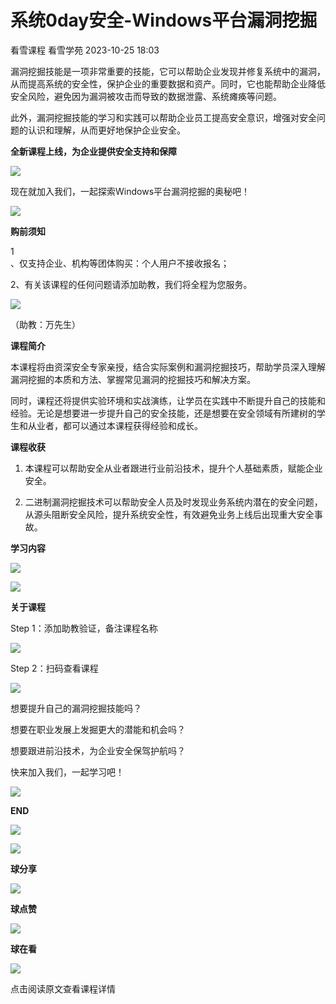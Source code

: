 #  系统0day安全-Windows平台漏洞挖掘   
看雪课程  看雪学苑   2023-10-25 18:03  
  
漏洞挖掘技能是一项非常重要的技能，它可以帮助企业发现并修复系统中的漏洞，从而提高系统的安全性，保护企业的重要数据和资产。同时，它也能帮助企业降低安全风险，避免因为漏洞被攻击而导致的数据泄露、系统瘫痪等问题。  
  
  
此外，漏洞挖掘技能的学习和实践可以帮助企业员工提高安全意识，增强对安全问题的认识和理解，从而更好地保护企业安全。  
  
  
**全新课程上线，为企业提供安全支持和保障**  
  
  
![](https://mmbiz.qpic.cn/sz_mmbiz_jpg/1UG7KPNHN8E1ibZiayUqQlmwNpyP00TsHycAvcKIydbdy8RlMfamQM24I67QliaAuxx08vWXM2bibz8zX4Zz16pL4Q/640?wx_fmt=jpeg "")  
  
  
现在就加入我们，一起探索Windows平台漏洞挖掘的奥秘吧！  
  
![](https://mmbiz.qpic.cn/mmbiz_gif/7QRTvkK2qC5GUbQCMws4DwCrakx3FiaDA57CMxiaWcSZKIa65Obg7ePmLUNOn0PHQnicRBmGFJIzxSFu0f9iaicFL0Q/640?wx_fmt=gif "")  
  
**购前须知**  
  
  
1  
、仅支持企业、机构等团体购买：个人用户不接收报名；  
  
2、有关该课程的任何问题请添加助教，我们将全程为您服务。  
  
![](https://mmbiz.qpic.cn/sz_mmbiz_gif/1UG7KPNHN8FpT85f9FicCdh7KecHERYWcZL4JPysEdm56Px1oA71jtFsMIJGiantAS6ejMEUDzb2kZ778hwWYjpA/640?wx_fmt=png "")  
  
  
（助教：万先生）  
  
  
**课程简介**  
  
  
本课程将由资深安全专家亲授，结合实际案例和漏洞挖掘技巧，帮助学员深入理解漏洞挖掘的本质和方法、掌握常见漏洞的挖掘技巧和解决方案。  
  
  
同时，课程还将提供实验环境和实战演练，让学员在实践中不断提升自己的技能和经验。无论是想要进一步提升自己的安全技能，还是想要在安全领域有所建树的学生和从业者，都可以通过本课程获得经验和成长。  
  
  
  
**课程收获**  
  
  
1. 本课程可以帮助安全从业者跟进行业前沿技术，提升个人基础素质，赋能企业安全。  
  
  
2. 二进制漏洞挖掘技术可以帮助安全人员及时发现业务系统内潜在的安全问题，从源头阻断安全风险，提升系统安全性，有效避免业务上线后出现重大安全事故。  
  
  
  
**学习内容**  
  
  
![](https://mmbiz.qpic.cn/sz_mmbiz_png/1UG7KPNHN8H0AzltjUhfKhia1mt9ImzcX3mCWeBBibbYHoUqKq6X6iaqFVIvJxAr1TDu7rKHAS9IosvEQ0UnXckNQ/640?wx_fmt=png "")  
  
  
![](https://mmbiz.qpic.cn/sz_mmbiz_png/1UG7KPNHN8FpT85f9FicCdh7KecHERYWc0Hypb6mxfb4I1mV40mGs2VW4lES9G2qze5mC0swbaKGWZjk5o3JdVw/640?wx_fmt=png "")  
  
  
  
  
**关于课程**  
  
  
  
  
  
  
  
  
  
Step 1：添加助教验证，备注课程名称  
  
![](https://mmbiz.qpic.cn/sz_mmbiz_gif/1UG7KPNHN8FpT85f9FicCdh7KecHERYWcZL4JPysEdm56Px1oA71jtFsMIJGiantAS6ejMEUDzb2kZ778hwWYjpA/640?wx_fmt=gif "")  
  
  
Step 2：扫码查看课程  
  
![](https://mmbiz.qpic.cn/sz_mmbiz_png/1UG7KPNHN8FpT85f9FicCdh7KecHERYWcgVUM0I2raoMBueVxNic3B3BdB8Z1Y0WAPuVmfacIfbzTX8N89HuwKJQ/640?wx_fmt=png "")  
  
  
想要提升自己的漏洞挖掘技能吗？  
  
想要在职业发展上发掘更大的潜能和机会吗？  
  
想要跟进前沿技术，为企业安全保驾护航吗？  
  
快来加入我们，一起学习吧！  
  
  
  
  
  
![](https://mmbiz.qpic.cn/mmbiz_png/JGvzrR1zc4TE1OMlzTiau6mjXv62SiaK7dkWsS6HCshficjNbyAiclEcMfcGV4E7kSicQ7icEiawJYvXXbMyNKjKLwPjQ/640?wx_fmt=png "")  
  
**END**  
  
![](https://mmbiz.qpic.cn/mmbiz_jpg/Uia4617poZXP96fGaMPXib13V1bJ52yHq9ycD9Zv3WhiaRb2rKV6wghrNa4VyFR2wibBVNfZt3M5IuUiauQGHvxhQrA/640?wx_fmt=jpeg&wxfrom=5&wx_lazy=1&wx_co=1 "")  
  
  
  
![](https://mmbiz.qpic.cn/sz_mmbiz_gif/1UG7KPNHN8FpT85f9FicCdh7KecHERYWcsCoozxaUprFUqfNwm5mkOosnnX5qIdX4TMQjukvba7GPqIBYtQQleQ/640?wx_fmt=gif "")  
  
**球分享**  
  
![](https://mmbiz.qpic.cn/sz_mmbiz_gif/1UG7KPNHN8FpT85f9FicCdh7KecHERYWcsCoozxaUprFUqfNwm5mkOosnnX5qIdX4TMQjukvba7GPqIBYtQQleQ/640?wx_fmt=gif "")  
  
**球点赞**  
  
![](https://mmbiz.qpic.cn/sz_mmbiz_gif/1UG7KPNHN8FpT85f9FicCdh7KecHERYWcsCoozxaUprFUqfNwm5mkOosnnX5qIdX4TMQjukvba7GPqIBYtQQleQ/640?wx_fmt=gif "")  
  
**球在看**  
  
  
  
![](https://mmbiz.qpic.cn/sz_mmbiz_gif/1UG7KPNHN8FpT85f9FicCdh7KecHERYWcuZYabCzcVoRhAahqejP9KDsiaeKE9RPiagOiaDibMB84tO6DwyWLx5D3cw/640?wx_fmt=gif "")  
  
点击阅读原文查看课程详情  
  
